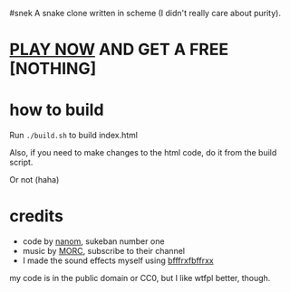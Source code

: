 #snek
A snake clone written in scheme (I didn't really care about purity).

# [PLAY NOW](https://nanombop.github.io/snek) AND GET A FREE [NOTHING]

# how to build
Run `./build.sh` to build index.html

Also, if you need to make changes to the html code, do it from the build script.

Or not (haha)

# credits
* code by [nanom](https://nanom.neocities.org), sukeban number one
* music by [MORC](https://www.youtube.com/@canaldohector), subscribe to
their channel
* I made the sound effects myself using [bfffrxfbffrxx](https://www.bfxr.net/)

my code is in the public domain or CC0, but I like wtfpl better, though.

